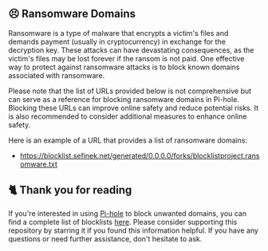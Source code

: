 <!-- [[> SEO
###### Title: 
###### Description: 
###### Tags: 
###### Canonical: /viewer/info/block/Ransomware
]]> -->

## 😣 Ransomware Domains
Ransomware is a type of malware that encrypts a victim's files and demands payment (usually in cryptocurrency) in exchange for the decryption key.
These attacks can have devastating consequences, as the victim's files may be lost forever if the ransom is not paid.
One effective way to protect against ransomware attacks is to block known domains associated with ransomware.

Please note that the list of URLs provided below is not comprehensive but can serve as a reference for blocking ransomware domains in Pi-hole.
Blocking these URLs can improve online safety and reduce potential risks. It is also recommended to consider additional measures to enhance online safety.

Here is an example of a URL that provides a list of ransomware domains:
- https://blocklist.sefinek.net/generated/0.0.0.0/forks/blocklistproject.ransomware.txt

## 🐈 Thank you for reading
If you're interested in using [Pi-hole](../What%20is%20Pi-hole.md) to block unwanted domains, you can find a complete list of blocklists [here](../../../lists/md/Pi-hole.md).
Please consider supporting this repository by starring it if you found this information helpful.
If you have any questions or need further assistance, don't hesitate to ask.